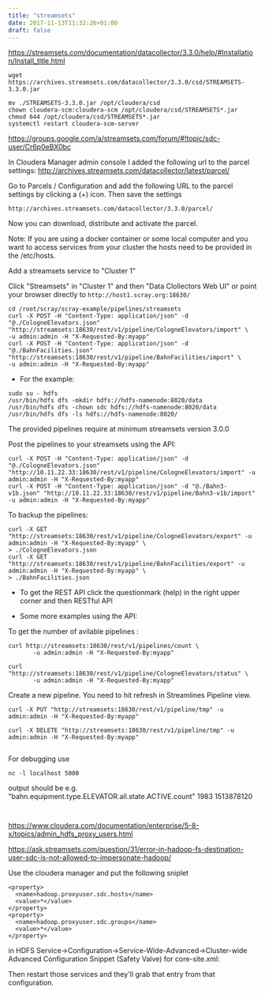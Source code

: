 ```yaml
---
title: "streamsets"
date: 2017-11-13T11:32:26+01:00
draft: false 
---
```




https://streamsets.com/documentation/datacollector/3.3.0/help/#Installation/Install_title.html




```
wget https://archives.streamsets.com/datacollector/3.3.0/csd/STREAMSETS-3.3.0.jar

mv ./STREAMSETS-3.3.0.jar /opt/cloudera/csd
chown cloudera-scm:cloudera-scm /opt/cloudera/csd/STREAMSETS*.jar
chmod 644 /opt/cloudera/csd/STREAMSETS*.jar
systemctl restart cloudera-scm-server
```



https://groups.google.com/a/streamsets.com/forum/#!topic/sdc-user/Cr6p0eBX0bc

In Cloudera Manager admin console I added the following url to the parcel settings: http://archives.streamsets.com/datacollector/latest/parcel/

Go to Parcels / Configuration and add the following URL to the parcel settings by clicking a (+) icon. Then save the settings

```
http://archives.streamsets.com/datacollector/3.3.0/parcel/
```

Now you can download, distribute and activate the parcel.

Note: If you are using a docker container or some local computer and you want to access services from your cluster the hosts need to be provided in the /etc/hosts.

Add a streamsets service to "Cluster 1"

Click "Streamsets" in "Cluster 1" and then "Data Clollectors Web UI"
or point your browser directly to ```http://host1.scray.org:18630/```

```
cd /root/scray/scray-example/pipelines/streamsets
curl -X POST -H "Content-Type: application/json" -d "@./CologneElevators.json" "http://streamsets:18630/rest/v1/pipeline/CologneElevators/import" \
-u admin:admin -H "X-Requested-By:myapp"
curl -X POST -H "Content-Type: application/json" -d "@./BahnFacilities.json" "http://streamsets:18630/rest/v1/pipeline/BahnFacilities/import" \
-u admin:admin -H "X-Requested-By:myapp"
```

* For the example: 

```
sudo su - hdfs
/usr/bin/hdfs dfs -mkdir hdfs://hdfs-namenode:8020/data
/usr/bin/hdfs dfs -chown sdc hdfs://hdfs-namenode:8020/data
/usr/bin/hdfs dfs -ls hdfs://hdfs-namenode:8020/
```


The provided pipelines require at minimum streamsets version 3.0.0

Post the pipelines to your streamsets using the API:

```
curl -X POST -H "Content-Type: application/json" -d "@./CologneElevators.json" "http://10.11.22.33:18630/rest/v1/pipeline/CologneElevators/import" -u admin:admin -H "X-Requested-By:myapp"
curl -X POST -H "Content-Type: application/json" -d "@./Bahn3-v1b.json" "http://10.11.22.33:18630/rest/v1/pipeline/Bahn3-v1b/import" -u admin:admin -H "X-Requested-By:myapp"
```

To backup the pipelines:

```
curl -X GET "http://streamsets:18630/rest/v1/pipeline/CologneElevators/export" -u admin:admin -H "X-Requested-By:myapp" \
> ./CologneElevators.json
curl -X GET "http://streamsets:18630/rest/v1/pipeline/BahnFacilities/export" -u admin:admin -H "X-Requested-By:myapp" \
> ./BahnFacilities.json
```

* To get the REST API click the questionmark (help) in the right upper corner and then RESTful API

* Some more examples using the API:

To get the number of avilable pipelines :
```
curl http://streamsets:18630/rest/v1/pipelines/count \
       -u admin:admin -H "X-Requested-By:myapp"
```

```
curl "http://streamsets:18630/rest/v1/pipeline/CologneElevators/status" \
       -u admin:admin -H "X-Requested-By:myapp"
```


Create a new pipeline. You need to hit refresh in Streamlines Pipeline view.

```
curl -X PUT "http://streamsets:18630/rest/v1/pipeline/tmp" -u admin:admin -H "X-Requested-By:myapp"
```

```
curl -X DELETE "http://streamsets:18630/rest/v1/pipeline/tmp" -u admin:admin -H "X-Requested-By:myapp"
```

```
```
For debugging use
```
nc -l localhost 5000
```
output should be e.g.
"bahn.equipment.type.ELEVATOR.all.state.ACTIVE.count" 1983 1513878120

```
```

```
```


https://www.cloudera.com/documentation/enterprise/5-8-x/topics/admin_hdfs_proxy_users.html

https://ask.streamsets.com/question/31/error-in-hadoop-fs-destination-user-sdc-is-not-allowed-to-impersonate-hadoop/

Use the cloudera manager and put the following sniplet


```
<property>
  <name>hadoop.proxyuser.sdc.hosts</name>
  <value>*</value>
</property>
<property>
  <name>hadoop.proxyuser.sdc.groups</name>
  <value>*</value>
</property>
```

in
HDFS Service->Configuration->Service-Wide-Advanced->Cluster-wide Advanced Configuration Snippet (Safety Valve) for core-site.xml:

Then restart those services and they'll grab that entry from that configuration.

